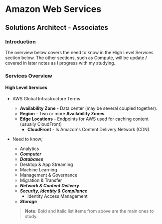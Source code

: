 # Amazon Web Services
## Solutions Architect - Associates

### Introduction
The overview below covers the need to know in the High Level Services section below. The other sections, such as Compute, will be update / covered in later notes as I progress with my studying.

### Services Overview
#### High Level Services
* AWS Global Infrastructure Terms
    * **Availability Zone** - Data center (may be several coupled together).
    * **Region** - Two or more **Availability Zones**.
    * **Edge Locations** - Endpoints for AWS used for caching content (usually CloudFront)
        * **CloudFront** - Is Amazon's Content Delivery Network (CDN).
* Need to know;
    * Analytics
    * _**Computer**_
    * _**Databases**_
    * Desktop & App Streaming
    * Machine Learning
    * Management & Governance
    * Migration & Transfer
    * _**Network & Content Delivery**_
    * _**Security, Identity & Compliance**_ 
        * Identity Access Management
    * _**Storage**_

    > **Note**: Bold and italic list items from above are the main ones to study.

